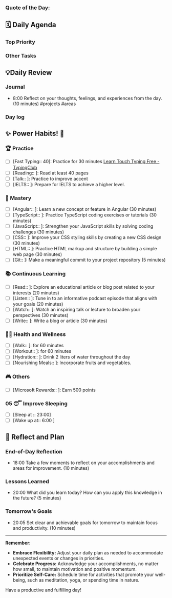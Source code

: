 ### **Quote of the Day:**


##  **🗓️ Daily Agenda** 
### Top Priority

### Other Tasks 

## 💡Daily Review
### Journal
- 8:00 Reflect on your thoughts, feelings, and experiences from the day. (10 minutes) #projects #areas 
### Day log

## **✨ Power Habits! 💪**

### 🏆 Practice
- [ ] [Fast Typing:: 40]: Practice for 30 minutes [Learn Touch Typing Free - TypingClub](https://www.typingclub.com/)
- [ ] [Reading:: ]: Read at least 40 pages 
- [ ] [Talk:: ]: Practice to improve accent
- [ ] [IELTS:: ]: Prepare for IELTS to achieve a higher level.

### 🚀 Mastery
- [ ] [Angular:: ]: Learn a new concept or feature in Angular (30 minutes)
- [ ] [TypeScript:: ]: Practice TypeScript coding exercises or tutorials (30 minutes)
- [ ] [JavaScript:: ]: Strengthen your JavaScript skills by solving coding challenges (30 minutes)
- [ ] [CSS:: ]: Improve your CSS styling skills by creating a new CSS design (30 minutes)
- [ ] [HTML:: ]: Practice HTML markup and structure by building a simple web page (30 minutes)
- [ ] [Git:: ]: Make a meaningful commit to your project repository (5 minutes)

### 📚 Continuous Learning
- [ ] [Read:: ]: Explore an educational article or blog post related to your interests (20 minutes)
- [ ] [Listen:: ]: Tune in to an informative podcast episode that aligns with your goals (20 minutes)
- [ ] [Watch:: ]: Watch an inspiring talk or lecture to broaden your perspectives (30 minutes)
- [ ] [Write:: ]: Write a blog or article (30 minutes) 
### 🏃‍♀️ Health and Wellness
- [ ] [Walk:: ]: for 60 minutes
- [ ] [Workout:: ]: for 60 minutes
- [ ] [Hydration:: ]: Drink 2 liters of water throughout the day
- [ ] [Nourishing Meals:: ]: Incorporate fruits and vegetables.

### 🎮 Others
- [ ] [Microsoft Rewards:: ]: Earn 500 points

### 05 😴 Improve Sleeping
- [ ] [Sleep at :: 23:00]  
- [ ] [Wake up at:: 6:00 ]  
## **📝 Reflect and Plan**

### End-of-Day Reflection
- 18:00 Take a few moments to reflect on your accomplishments and areas for improvement. (10 minutes)
### Lessons Learned 
- 20:00 What did you learn today? How can you apply this knowledge in the future? (5 minutes)
### Tomorrow's Goals
- 20:05 Set clear and achievable goals for tomorrow to maintain focus and productivity. (10 minutes)


---
**Remember:**

- **Embrace Flexibility:** Adjust your daily plan as needed to accommodate unexpected events or changes in priorities.
- **Celebrate Progress:** Acknowledge your accomplishments, no matter how small, to maintain motivation and positive momentum.
- **Prioritize Self-Care:** Schedule time for activities that promote your well-being, such as meditation, yoga, or spending time in nature.

Have a productive and fulfilling day!